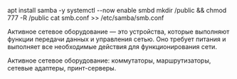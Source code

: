 apt install samba -y
systemctl --now enable smbd
mkdir /public && chmod 777 -R /public
cat smb.conf >> /etc/samba/smb.conf

Активное сетевое оборудование — это устройства, которые выполняют функции передачи данных и управления сетью. Оно требует питания и выполняет все необходимые действия для функционирования сети.

Активное сетевое оборудование: коммутаторы, маршрутизаторы, сетевые адаптеры, принт-серверы.
